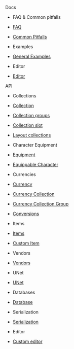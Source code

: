 Docs 
- FAQ & Common pitfalls 
- [FAQ](Docs/FAQ.md) 
- [Common Pitfalls](Docs/CommonPitfalls.md) 

- Examples 
- [General Examples](Docs/Examples/GeneralExamples.md) 

- Editor 
- [Editor](Docs/Editor/Editors.md) 
 
API 
- Collections 
- [Collection](API/Collections/Collection.md) 
- [Collection groups](API/Collections/CollectionGroup.md) 
- [Collection slot](API/Collections/CollectionSlot.md) 
- [Layout collections](API/Collections/LayoutCollection.md) 

- Character Equipment 
- [Equipment](API/CharacterEquipment/Equipment.md) 
- [Equippable Character](API/CharacterEquipment/EquippableCharacter.md) 

- Currencies 
- [Currency](API/Currencies/Currency.md) 
- [Currency Collection](API/Currencies/CurrencyCollection.md) 
- [Currency Collection Group](API/Currencies/CurrencyCollectionGroup.md) 
- [Conversions](API/Currencies/Conversions.md) 

- Items 
- [Items](API/Items/Items.md) 
- [Custom Item](API/Items/CustomItem.md) 

- Vendors 
- [Vendors](API/Vendors/Vendors.md) 

- UNet 
- [UNet](API/UNet/UNet.md) 

- Databases 
- [Database](API/Database/Database.md) 

- Serialization 
- [Serialization](API/Serialization/Serialization.md) 

- Editor 
- [Custom editor](API/Editor/CustomEditors.md) 